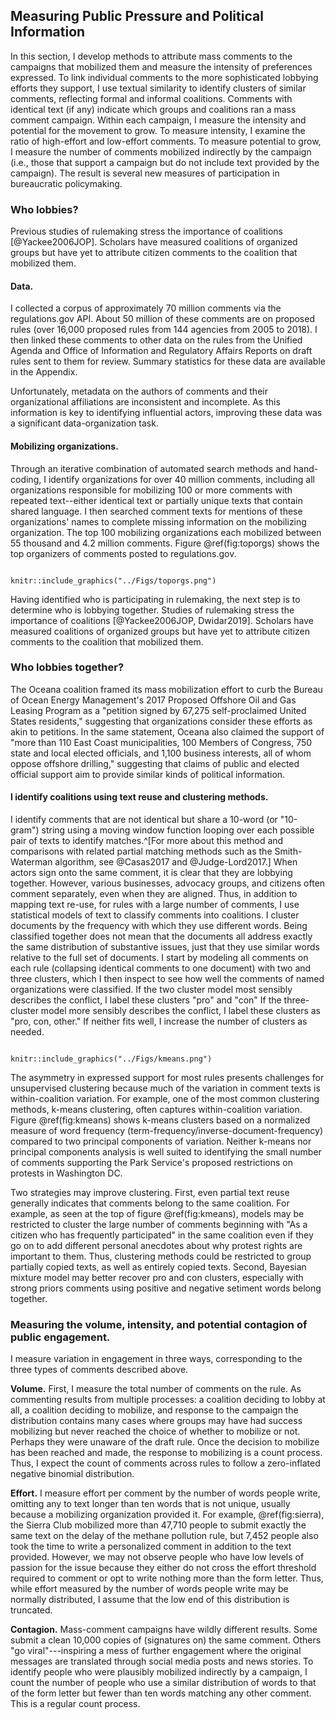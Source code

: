 ## Measuring Public Pressure and Political Information

In this section, I develop methods to attribute mass comments to the
campaigns that mobilized them and measure the intensity of preferences
expressed. To link individual comments to the more sophisticated
lobbying efforts they support, I use textual similarity to identify
clusters of similar comments, reflecting formal and informal coalitions.
Comments with identical text (if any) indicate which groups and
coalitions ran a mass comment campaign. Within each campaign, I measure
the intensity and potential for the movement to grow. To measure
intensity, I examine the ratio of high-effort and low-effort comments.
To measure potential to grow, I measure the number of comments mobilized
indirectly by the campaign (i.e., those that support a campaign but do
not include text provided by the campaign). The result is several new
measures of participation in bureaucratic policymaking.

### Who lobbies?

Previous studies of rulemaking stress the importance of coalitions
[@Yackee2006JOP]. Scholars have measured coalitions of organized groups
but have yet to attribute citizen comments to the coalition that
mobilized them.

#### Data.

I collected a corpus of approximately 70 million comments via the
regulations.gov API. About 50 million of these comments are on proposed
rules (over 16,000 proposed rules from 144 agencies from 2005 to 2018).
I then linked these comments to other data on the rules from the Unified
Agenda and Office of Information and Regulatory Affairs Reports on draft
rules sent to them for review. Summary statistics for these data are
available in the Appendix.

Unfortunately, metadata on the authors of comments and their
organizational affiliations are inconsistent and incomplete. As this
information is key to identifying influential actors, improving these
data was a significant data-organization task.

#### Mobilizing organizations.

Through an iterative combination of automated search methods and hand-coding, I identify organizations for over 40 million comments, including all organizations responsible for mobilizing 100 or more
comments with repeated text--either identical text or partially unique
texts that contain shared language. I then searched comment texts for
mentions of these organizations' names to complete missing information
on the mobilizing organization. The top 100 mobilizing organizations
each mobilized between 55 thousand and 4.2 million comments. Figure
\@ref(fig:toporgs) shows the top organizers of comments posted to
regulations.gov.

```{r toporgs, fig.cap = "Top mobilizers of comments posted to regulations.gov", fig.width = 7}

knitr::include_graphics("../Figs/toporgs.png")
```

Having identified who is participating in rulemaking, the next step is
to determine who is lobbying together. Studies of rulemaking stress the importance of coalitions [@Yackee2006JOP, Dwidar2019]. Scholars have measured coalitions of organized groups but have yet to attribute citizen comments to the coalition that mobilized them.

### Who lobbies together?

The Oceana coalition framed its mass mobilization effort to curb the
Bureau of Ocean Energy Management's 2017 Proposed Offshore Oil and Gas
Leasing Program as a "petition signed by 67,275 self-proclaimed United
States residents," suggesting that organizations consider these efforts
as akin to petitions. In the same statement, Oceana also claimed the
support of "more than 110 East Coast municipalities, 100 Members of
Congress, 750 state and local elected officials, and 1,100 business
interests, all of whom oppose offshore drilling," suggesting that claims
of public and elected official support aim to provide similar kinds of
political information.

#### I identify coalitions using text reuse and clustering methods.
I identify comments that are not identical but share a 10-word (or
"10-gram") string using a moving window function looping over each
possible pair of texts to identify matches.^[For more about this method and comparisons with related partial matching methods such as the Smith-Waterman algorithm, see @Casas2017 and @Judge-Lord2017.]
When actors sign onto the same comment, it is clear that they are
lobbying together. However, various businesses, advocacy groups, and
citizens often comment separately, even when they are aligned. Thus, in addition to mapping text re-use, for rules with a large number of comments,
I use statistical models of text to classify comments into coalitions. I cluster
documents by the frequency with which they use different words. Being
classified together does not mean that the documents all address exactly
the same distribution of substantive issues, just that they use similar
words relative to the full set of documents. I start by modeling all
comments on each rule (collapsing identical comments to one document)
with two and three clusters, which I then inspect to see how well the
comments of named organizations were classified. If the two cluster
model most sensibly describes the conflict, I label these clusters "pro" and "con" If the three-cluster model more sensibly describes the
conflict, I label these clusters as "pro, con, other." If neither fits
well, I increase the number of clusters as needed.

```{r kmeans, fig.cap = "K-means clustering fails to capture coalitions when nearly all comments oppose a regulation"}

knitr::include_graphics("../Figs/kmeans.png")
```


The asymmetry in expressed support for most rules presents challenges
for unsupervised clustering because much of the variation in comment
texts is within-coalition variation. For example, one of the most common
clustering methods, k-means clustering, often captures within-coalition
variation. Figure \@ref(fig:kmeans) shows k-means clusters based on a normalized
measure of word frequency (term-frequency/inverse-document-frequency)
compared to two principal components of variation. Neither k-means nor
principal components analysis is well suited to identifying the small
number of comments supporting the Park Service's proposed restrictions
on protests in Washington DC.

Two strategies may improve clustering. First, even partial text reuse
generally indicates that comments belong to the same coalition. For
example, as seen at the top of figure
\@ref(fig:kmeans), models
may be restricted to cluster the large number of comments beginning with
"As a citizen who has frequently participated" in the same coalition
even if they go on to add different personal anecdotes about why protest
rights are important to them. Thus, clustering methods could be
restricted to group partially copied texts, as well as entirely copied
texts. Second, Bayesian mixture model may better recover pro and con
clusters, especially with strong priors comments using positive and
negative setiment words belong together.

### Measuring the volume, intensity, and potential contagion of public engagement.

I measure variation in engagement in three ways, corresponding to the
three types of comments described above.

**Volume.** First, I measure the total number of comments on the rule.
As commenting results from multiple processes: a coalition deciding to
lobby at all, a coalition deciding to mobilize, and response to the
campaign the distribution contains many cases where groups may have had
success mobilizing but never reached the choice of whether to mobilize
or not. Perhaps they were unaware of the draft rule. Once the decision
to mobilize has been reached and made, the response to mobilizing is a
count process. Thus, I expect the count of comments across rules to
follow a zero-inflated negative binomial distribution.

**Effort.** I measure effort per comment by the number of words people
write, omitting any to text longer than ten words that is not unique,
usually because a mobilizing organization provided it. For example,
\@ref(fig:sierra), the Sierra Club mobilized more than 47,710
people to submit exactly the same text on the delay of the methane
pollution rule, but 7,452 people also took the time to write a
personalized comment in addition to the text provided. However, we may
not observe people who have low levels of passion for the issue because
they either do not cross the effort threshold required to comment or opt
to write nothing more than the form letter. Thus, while effort measured
by the number of words people write may be normally distributed, I
assume that the low end of this distribution is truncated.

**Contagion.** Mass-comment campaigns have wildly different results.
Some submit a clean 10,000 copies of (signatures on) the same comment.
Others "go viral"---inspiring a mess of further engagement where the
original messages are translated through social media posts and news
stories. To identify people who were plausibly mobilized indirectly by a
campaign, I count the number of people who use a similar distribution of
words to that of the form letter but fewer than ten words matching any
other comment. This is a regular count process.
